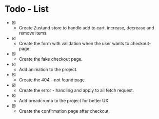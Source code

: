 # Todo - List

- [x] - Create Zustand store to handle add to cart, increase, decrease and remove items
- [x] - Create the form with validation when the user wants to checkout-page.
- [x] - Create the fake checkout page.
- [x] - Add animation to the project.
- [x] - Create the 404 - not found page.
- [x] - Create the error - handling and apply to all fetch request.
- [x] - Add breadcrumb to the project for better UX.
- [x] - Create the confirmation page after checkout.
